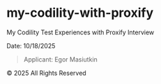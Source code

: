 # my-codility-with-proxify

My Codility Test Experiences with Proxify Interview

Date: 10/18/2025

> Applicant: Egor Masiutkin

&copy; 2025 All Rights Reserved
